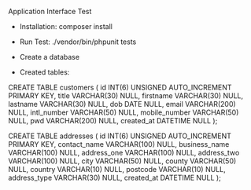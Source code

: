 Application Interface Test

- Installation: composer install

- Run Test: ./vendor/bin/phpunit tests

- Create a database

- Created tables:

CREATE TABLE customers (
id INT(6) UNSIGNED AUTO_INCREMENT PRIMARY KEY,
title VARCHAR(30) NULL,
firstname VARCHAR(30) NULL,
lastname VARCHAR(30) NULL,
dob DATE NULL,
email VARCHAR(200) NULL,
intl_number VARCHAR(50) NULL,
mobile_number VARCHAR(50) NULL,
pwd VARCHAR(200) NULL,
created_at DATETIME NULL
);

CREATE TABLE addresses (
id INT(6) UNSIGNED AUTO_INCREMENT PRIMARY KEY,
contact_name VARCHAR(100) NULL,
business_name VARCHAR(100) NULL,
address_one VARCHAR(100) NULL,
address_two VARCHAR(100) NULL,
city VARCHAR(50) NULL,
county VARCHAR(50) NULL,
country VARCHAR(10) NULL,
postcode VARCHAR(10) NULL,
address_type VARCHAR(30) NULL,
created_at DATETIME NULL
);